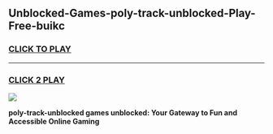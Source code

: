 
## Unblocked-Games-poly-track-unblocked-Play-Free-buikc
<h3>
<a href="https://premium76.site?title=poly-track-unblocked&ref=18A1">CLICK TO PLAY</a></h3>
<hr>

<h3>
<a href="https://premium76.site?title=poly-track-unblocked&ref=18A1">CLICK 2 PLAY</a>
  
</h3>

<a href="https://premium76.site?title=poly-track-unblocked&ref=18A1"><img src="https://clearcache.store/games.png"></a>


**poly-track-unblocked games unblocked: Your Gateway to Fun and Accessible Online Gaming**
